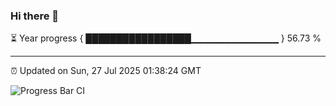 ### Hi there 👋

⏳ Year progress { █████████████████▁▁▁▁▁▁▁▁▁▁▁▁▁ } 56.73 %

---

⏰ Updated on Sun, 27 Jul 2025 01:38:24 GMT

![Progress Bar CI](https://github.com/liununu/liununu/workflows/Progress%20Bar%20CI/badge.svg)
